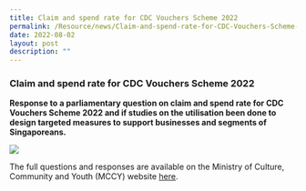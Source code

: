 ```yaml
---
title: Claim and spend rate for CDC Vouchers Scheme 2022
permalink: /Resource/news/Claim-and-spend-rate-for-CDC-Vouchers-Scheme-2022/
date: 2022-08-02
layout: post
description: ""
---
```

### Claim and spend rate for CDC Vouchers Scheme 2022
**Response to a parliamentary question on claim and spend rate for CDC Vouchers Scheme 2022 and if studies on the utilisation been done to design targeted measures to support businesses and segments of Singaporeans.**

![](/images/NewsRoom/Parliament%20House.jpg)

The full questions and responses are available on the Ministry of Culture, Community and Youth (MCCY) website [here](https://www.mccy.gov.sg/about-us/news-and-resources/parliamentary-matters/2022/Aug/claim-and-spend-rate-for-cdc-vouchers-scheme-2022).